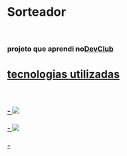 <h1>Sorteador</h1>
<br>
<h3>projeto que aprendi no<a href="https//rodolfomori.com.br/devclub">DevClub</a</h3>
<h2>tecnologias utilizadas</h2>
<br>
<br>
- <img src="https://img.shields.io/badge/HTML5-E34F26?style=for-the-badge&logo=html5&logoColor=white">
<br>
<br>
- <img src="https://img.shields.io/badge/CSS3-1572B6?style=for-the-badge&logo=css3&logoColor=white">
<br>
<br>
- <img src='https://img.shields.io/badge/JavaScript-323330?style=for-the-badge&logo=javascript&logoColor=F7DF1E" />
<p>esse é um projeto para aprender a fazer um sorteador</p>
<img src="https://github.com/Verneloira/sorteador/blob/main/assets/desktop%20novo.png">

